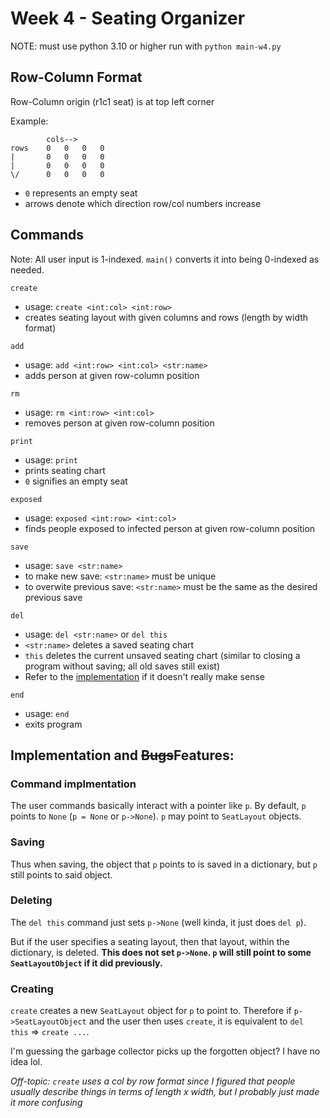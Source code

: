 # Week 4 - Seating Organizer

NOTE: must use python 3.10 or higher
run with `python main-w4.py`

## Row-Column Format

Row-Column origin (r1c1 seat) is at top left corner

Example:
```
        cols-->
rows    0   0   0   0
|       0   0   0   0
|       0   0   0   0
\/      0   0   0   0
```
- `0` represents an empty seat
- arrows denote which direction row/col numbers increase

## Commands

Note: All user input is 1-indexed. `main()` converts it into being 0-indexed as needed.

`create`
- usage: `create <int:col> <int:row>`
- creates seating layout with given columns and rows (length by width format)

`add`
- usage: `add <int:row> <int:col> <str:name>`
- adds person at given row-column position

`rm`
- usage: `rm <int:row> <int:col>`
- removes person at given row-column position

`print`
- usage: `print`
- prints seating chart
- `0` signifies an empty seat

`exposed`
- usage: `exposed <int:row> <int:col>`
- finds people exposed to infected person at given row-column position

`save`
- usage: `save <str:name>`
- to make new save: `<str:name>` must be unique
- to overwite previous save: `<str:name>` must be the same as the desired previous save

`del`
- usage: `del <str:name>` or `del this`
- `<str:name>` deletes a saved seating chart
- `this` deletes the current unsaved seating chart (similar to closing a program without saving; all old saves still exist)
- Refer to the [implementation](https://github.com/yeet404/biweekly-challenges/blob/main/week4/README-w4.md#deleting) if it doesn't really make sense

`end`
- usage: `end`
- exits program

## Implementation and <s>Bugs</s>Features:

### Command implmentation

The user commands basically interact with a pointer like `p`. By default, `p` points to `None` (`p = None` or `p->None`). `p` may point to `SeatLayout` objects.

### Saving

Thus when saving, the object that `p` points to is saved in a dictionary, but `p` still points to said object.

### Deleting

The `del this` command just sets `p->None` (well kinda, it just does `del p`).

But if the user specifies a seating layout, then that layout, within the dictionary, is deleted. **This does not set `p->None`. `p` will still point to some `SeatLayoutObject` if it did previously.**

### Creating

`create` creates a new `SeatLayout` object for `p` to point to. Therefore if `p->SeatLayoutObject` and the user then uses `create`, it is equivalent to `del this` => `create ...`.

I'm guessing the garbage collector picks up the forgotten object? I have no idea lol.

*Off-topic: `create` uses a col by row format since I figured that people usually describe things in terms of length x width, but I probably just made it more confusing*
